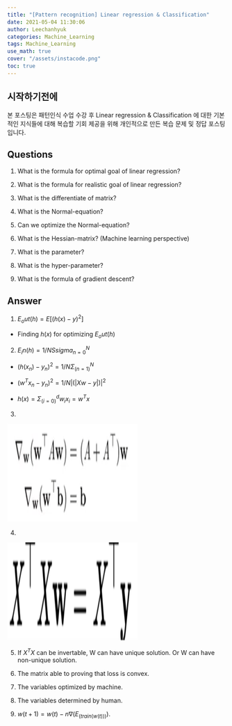 ```yaml
---
title: "[Pattern recognition] Linear regression & Classification"
date: 2021-05-04 11:30:06
author: Leechanhyuk
categories: Machine_Learning
tags: Machine_Learning
use_math: true
cover: "/assets/instacode.png"
toc: true
---
```


## 시작하기전에

본 포스팅은 패턴인식 수업 수강 후 Linear regression & Classification 에 대한 기본적인 지식들에 대해 복습할 기회 제공을 위해 개인적으로 만든 복습 문제 및 정답 포스팅입니다.

## Questions

 1. What is the formula for optimal goal of linear regression?

 2. What is the formula for realistic goal of linear regression?

 3. What is the differentiate of matrix?

 4. What is the Normal-equation?

 5. Can we optimize the Normal-equation?

 6. What is the Hessian-matrix? (Machine learning perspective)

 7. What is the parameter?

 8. What is the hyper-parameter?

 9. What is the formula of gradient descent?

## Answer

 1. $E_out (h)=E[(h(x)-y)^2]$

   - Finding $h(x)$ for optimizing $E_out(h)$

 2. $E_in (h)=1/N Ssigma_{n=0}^{N}$
 
   -  $(h(x_n )-y_n )^2 = 1/N \Sigma_(n=1)^N$
 
   -  $(w^T x_n-y_n )^2=1/N |(|Xw-y|)|^2$

   - $h(x)= \Sigma_(i=0)^d w_i x_i=w^T x$

 3. 

   <img src="/assets/image/class3/matrix.png" width="300px" height="225px" title="title" alt="title"> 

 4. 

   <img src="/assets/image/class3/normal.png" width="300px" height="225px" title="title" alt="title"> 

 5. If $X^T X$ can be invertable, W can have unique solution. Or W can have non-unique solution.

 6. The matrix able to proving that loss is convex.

 7. The variables optimized by machine.

 8. The variables determined by human.

 9. $w(t+1) = w(t) - n\nabla(E_(train(w(t))))$.


